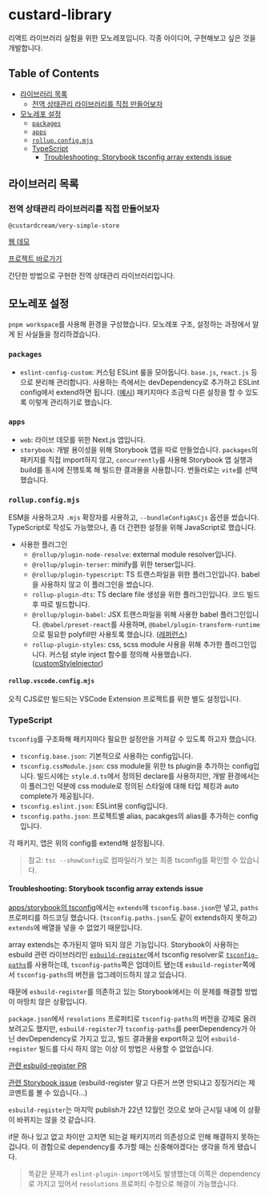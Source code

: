 # custard-library

리액트 라이브러리 실험을 위한 모노레포입니다. 각종 아이디어, 구현해보고 싶은 것을 개발합니다.

## Table of Contents

- [라이브러리 목록](#라이브러리-목록)
  - [전역 상태관리 라이브러리를 직접 만들어보자](#전역-상태관리-라이브러리를-직접-만들어보자)
- [모노레포 설정](#모노레포-설정)
  - [`packages`](#-packages-)
  - [`apps`](#-apps-)
  - [`rollup.config.mjs`](#-rollupconfigmjs-)
  - [TypeScript](#typescript)
    - [Troubleshooting: Storybook tsconfig array extends issue](#troubleshooting--storybook-tsconfig-array-extends-issue)

## 라이브러리 목록

### 전역 상태관리 라이브러리를 직접 만들어보자

`@custardcream/very-simple-store`

[웹 데모](https://library.shiwoo.dev/)

[프로젝트 바로가기](https://github.com/custardcream98/custard-library/tree/main/packages/very-simple-store)

간단한 방법으로 구현한 전역 상태관리 라이브러리입니다.

## 모노레포 설정

`pnpm workspace`를 사용해 환경을 구성했습니다. 모노레포 구조, 설정하는 과정에서 알게 된 사실들을 정리하겠습니다.

### `packages`

- `eslint-config-custom`: 커스텀 ESLint 룰을 모아둡니다. `base.js`, `react.js` 등으로 분리해 관리합니다. 사용하는 측에서는 devDependency로 추가하고 ESLint config에서 extend하면 됩니다. ([예시](./packages/react-gantt/.eslintrc.json)) 패키지마다 조금씩 다른 설정을 할 수 있도록 이렇게 관리하기로 했습니다.

### `apps`

- `web`: 라이브 데모를 위한 Next.js 앱입니다.
- `storybook`: 개발 용이성을 위해 Storybook 앱을 따로 만들었습니다. `packages`의 패키지를 직접 import하지 않고, `concurrently`를 사용해 Storybook 앱 실행과 build를 동시에 진행토록 해 빌드한 결과물을 사용합니다. 번들러로는 `vite`를 선택했습니다.

### `rollup.config.mjs`

ESM을 사용하고자 `.mjs` 확장자를 사용하고, `--bundleConfigAsCjs` 옵션을 썼습니다. TypeScript로 작성도 가능했으나, 좀 더 간편한 설정을 위해 JavaScript로 했습니다.

- 사용한 플러그인
  - `@rollup/plugin-node-resolve`: external module resolver입니다.
  - `@rollup/plugin-terser`: minify를 위한 terser입니다.
  - `@rollup/plugin-typescript`: TS 트랜스파일을 위한 플러그인입니다. babel을 사용하지 않고 이 플러그인을 썼습니다.
  - `rollup-plugin-dts`: TS declare file 생성을 위한 플러그인입니다. 코드 빌드 후 따로 빌드합니다.
  - `@rollup/plugin-babel`: JSX 트랜스파일을 위해 사용한 babel 플러그인입니다. `@babel/preset-react`를 사용하며, `@babel/plugin-transform-runtime`으로 필요한 polyfill만 사용토록 했습니다. ([레퍼런스](https://poiemaweb.com/babel-polyfill))
  - `rollup-plugin-styles`: css, scss module 사용을 위해 추가한 플러그인입니다. 커스텀 style inject 함수를 정의해 사용했습니다. ([customStyleInjector](./css-injector.js))

#### `rollup.vscode.config.mjs`

오직 CJS로만 빌드되는 VSCode Extension 프로젝트를 위한 별도 설정입니다.

### TypeScript

`tsconfig`를 구조화해 패키지마다 필요한 설정만을 가져갈 수 있도록 하고자 했습니다.

- `tsconfig.base.json`: 기본적으로 사용하는 config입니다.
- `tsconfig.cssModule.json`: css module을 위한 ts plugin을 추가하는 config입니다. 빌드시에는 `style.d.ts`에서 정의된 declare를 사용하지만, 개발 환경에서는 이 플러그인 덕분에 css module로 정의된 스타일에 대해 타입 체킹과 auto complete가 제공됩니다.
- `tsconfig.eslint.json`: ESLint용 config입니다.
- `tsconfig.paths.json`: 프로젝트별 alias, pacakges의 alias를 추가하는 config입니다.

각 패키지, 앱은 위의 config를 extend해 설정됩니다.

> 참고: `tsc --showConfig`로 컴파일러가 보는 최종 tsconfig를 확인할 수 있습니다.

#### Troubleshooting: Storybook tsconfig array extends issue

[apps/storybook의 tsconfig](./apps/storybook/tsconfig.json)에서는 `extends`에 `tsconfig.base.json`만 넣고, `paths` 프로퍼티를 하드코딩 했습니다. (`tsconfig.paths.json`도 같이 extends하지 못하고) `extends`에 배열을 넣을 수 없었기 때문입니다.

array extends는 추가된지 얼마 되지 않은 기능입니다. Storybook이 사용하는 esbuild 관련 라이브러리인 [`esbuild-register`](https://github.com/egoist/esbuild-register)에서 tsconfig resolver로 [`tsconfig-paths`](https://github.com/dividab/tsconfig-paths)를 사용하는데, `tsconfig-paths`쪽은 업데이트 됐는데 `esbuild-register`쪽에서 `tsconfig-paths`의 버전을 업그레이드하지 않고 있습니다.

때문에 `esbuild-register`를 의존하고 있는 Storybook에서는 이 문제를 해결할 방법이 마땅치 않은 상황입니다.

`package.json`에서 `resolutions` 프로퍼티로 `tsconfig-paths`의 버전을 강제로 올려보려고도 했지만, `esbuild-register`가 `tsconfig-paths`를 peerDependency가 아닌 devDependency로 가지고 있고, 빌드 결과물을 export하고 있어 `esbuild-register` 빌드를 다시 하지 않는 이상 이 방법은 사용할 수 없었습니다.

[관련 esbuild-register PR](https://github.com/egoist/esbuild-register/pull/91)

[관련 Storybook issue](https://github.com/storybookjs/storybook/issues/21792) (esbuild-register 말고 다른거 쓰면 안되냐고 징징거리는 제 코멘트를 볼 수 있습니다...)

`esbuild-register`는 마지막 publish가 22년 12월인 것으로 보아 근시일 내에 이 상황이 바뀌지는 않을 것 같습니다.

if문 하나 있고 없고 차이만 고치면 되는걸 패키지끼리 의존성으로 인해 해결하지 못하는겁니다. 이 경험으로 dependency를 추가할 때는 신중해야겠다는 생각을 하게 됐습니다.

> 똑같은 문제가 `eslint-plugin-import`에서도 발생했는데 이쪽은 dependency로 가지고 있어서 `resolutions` 프로퍼티 수정으로 해결이 가능했습니다.
